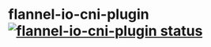 # flannel-io-cni-plugin   [![flannel-io-cni-plugin status](https://copr.fedorainfracloud.org/coprs/aptupdate/flannel-io-cni-plugin/package/flannel-io-cni-plugin/status_image/last_build.png)](https://copr.fedorainfracloud.org/coprs/aptupdate/flannel-io-cni-plugin/package/flannel-io-cni-plugin/)
